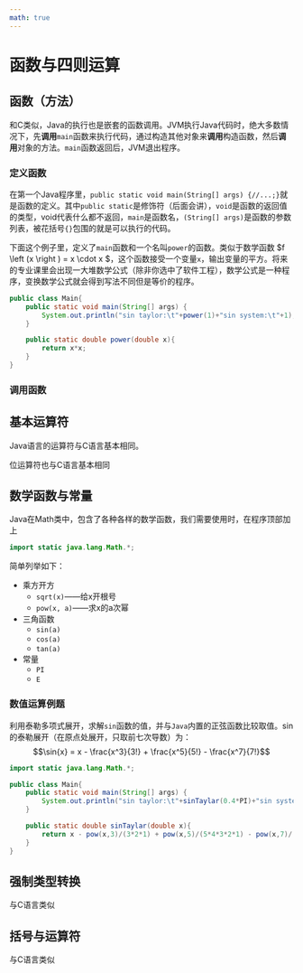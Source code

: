 ```yaml
---
math: true
---
```

# 函数与四则运算

## 函数（方法）

和C类似，Java的执行也是嵌套的函数调用。JVM执行Java代码时，绝大多数情况下，先**调用**``main``函数来执行代码，通过构造其他对象来**调用**构造函数，然后**调用**对象的方法。``main``函数返回后，JVM退出程序。

### 定义函数

在第一个Java程序里，`public static void main(String[] args) {//...;}`就是函数的定义。其中`public static`是修饰符（后面会讲），`void`是函数的返回值的类型，void代表什么都不返回，`main`是函数名，`(String[] args)`是函数的参数列表，被花括号`{}`包围的就是可以执行的代码。

下面这个例子里，定义了`main`函数和一个名叫`power`的函数。类似于数学函数 $f \left \(x \right \) = x \cdot x $，这个函数接受一个变量`x`，输出变量的平方。将来的专业课里会出现一大堆数学公式（除非你选中了软件工程），数学公式是一种程序，变换数学公式就会得到写法不同但是等价的程序。

``` java
public class Main{
    public static void main(String[] args) {
        System.out.println("sin taylor:\t"+power(1)+"sin system:\t"+1);
    }

    public static double power(double x){
        return x*x;
    }
}
```

### 调用函数

## 基本运算符

Java语言的运算符与C语言基本相同。

位运算符也与C语言基本相同

## 数学函数与常量

Java在Math类中，包含了各种各样的数学函数，我们需要使用时，在程序顶部加上

```java
import static java.lang.Math.*;
```

简单列举如下：

* 乘方开方
  * `sqrt(x)`——给x开根号
  * `pow(x, a)`——求x的a次幂
* 三角函数
  * `sin(a)`
  * `cos(a)`
  * `tan(a)`
* 常量
  * `PI`
  * `E`

### 数值运算例题

利用泰勒多项式展开，求解`sin`函数的值，并与`Java`内置的正弦函数比较取值。sin的泰勒展开（在原点处展开，只取前七次导数）为：
$$\sin{x} = x - \frac{x^3}{3!} + \frac{x^5}{5!} -  \frac{x^7}{7!}$$

``` java
import static java.lang.Math.*;

public class Main{
    public static void main(String[] args) {
        System.out.println("sin taylor:\t"+sinTaylar(0.4*PI)+"sin system:\t"+sin(0.4*PI));
    }

    public static double sinTaylar(double x){
        return x - pow(x,3)/(3*2*1) + pow(x,5)/(5*4*3*2*1) - pow(x,7)/(7*6*5*4*3*2*1);
    }
}
```
## 强制类型转换

与C语言类似



## 括号与运算符

与C语言类似


